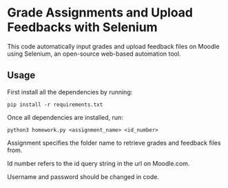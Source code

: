 # Grade Assignments and Upload Feedbacks with Selenium

This code automatically input grades and upload feedback files on Moodle using Selenium, an open-source web-based automation tool.

## Usage
First install all the dependencies by running:
```
pip install -r requirements.txt
```

Once all dependencies are installed, run:
```
python3 homework.py <assignment_name> <id_number>
```
Assignment specifies the folder name to retrieve grades and feedback files from.

Id number refers to the id query string in the url on Moodle.com.

Username and password should be changed in code.

